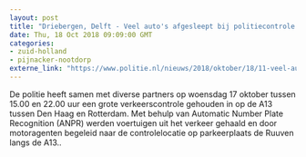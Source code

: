 ```yaml
---
layout: post
title: "Driebergen, Delft - Veel auto's afgesleept bij politiecontrole op A13"
date: Thu, 18 Oct 2018 09:09:00 GMT
categories: 
- zuid-holland 
- pijnacker-nootdorp 
externe_link: "https://www.politie.nl/nieuws/2018/oktober/18/11-veel-autos-afgesleept-bij-politiecontrole-op-a13.html"
---
```


De politie heeft samen met diverse partners op woensdag 17 oktober tussen 15.00 en 22.00 uur een grote verkeerscontrole gehouden in op de A13 tussen Den Haag en Rotterdam. Met behulp van Automatic Number Plate Recognition (ANPR) werden voertuigen uit het verkeer gehaald en door motoragenten begeleid naar de controlelocatie op parkeerplaats de Ruuven langs de A13..
